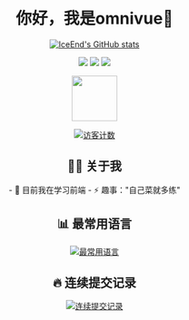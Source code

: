 <!-- 头部 -->
<h1 align="center">你好，我是omnivue🦊</h1>
<p align="center">
  <a href="https://github.com/omnivue"><img src="https://github-immortality.vercel.app/api?username=omnivue" alt="IceEnd's GitHub stats" /></a>
</p>

<!-- 技能标签 -->
<p align="center">
  <img src="https://img.shields.io/badge/-HTML5-E34F26?style=flat-square&logo=html5&logoColor=white" />
  <img src="https://img.shields.io/badge/-CSS3-1572B6?style=flat-square&logo=css3" />
  <img src="https://img.shields.io/badge/-JavaScript-F7DF1E?style=flat-square&logo=javascript" />
</p>

<!-- 动画 -->
<p align="center">
  <img src="https://raw.githubusercontent.com/innng/innng/master/assets/kyubey.gif" height="80" />
</p>

<!-- 访客计数 -->
<p align="center">
  <a href="https://profile-counter.glitch.me/omnivue/count.svg"><img src="https://profile-counter.glitch.me/omnivue/count.svg" alt="访客计数" /></a>
</p>

<!-- 主要内容 -->
<h2 align="center">👨‍💻 关于我</h2>
<p align="center">
  - 🌱 目前我在学习前端
  - ⚡ 趣事："自己菜就多练"
</p>

<!-- 语言排名 -->
<h2 align="center">📊 最常用语言</h2>
<p align="center">
  <a href="https://github-readme-stats.vercel.app/api/top-langs/?username=omnivue&layout=compact&theme=tokyonight">
    <img src="https://github-readme-stats.vercel.app/api/top-langs/?username=omnivue&layout=compact&theme=tokyonight" alt="最常用语言" />
  </a>
</p>

<!-- 连续提交记录 -->
<h2 align="center">🔥 连续提交记录</h2>
<p align="center">
  <a href="https://streak-stats.demolab.com/?user=omnivue">
    <img src="https://streak-stats.demolab.com/?user=omnivue" alt="连续提交记录" />
  </a>
</p>
